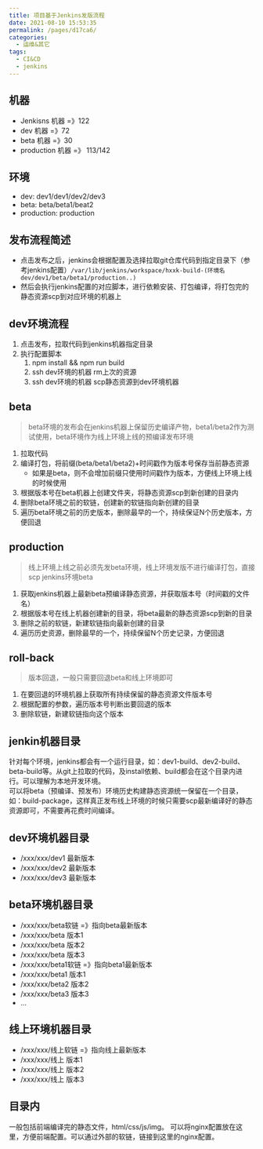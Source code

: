 ```yaml
---
title: 项目基于Jenkins发版流程
date: 2021-08-10 15:53:35
permalink: /pages/d17ca6/
categories:
  - 运维&其它
tags:
  - CI&CD
  - jenkins
---
```

## 机器
+ Jenkisns 机器 =》122
+ dev 机器 =》72
+ beta 机器 =》30
+ production 机器 =》 113/142
## 环境
+ dev: dev1/dev1/dev2/dev3
+ beta: beta/beta1/beat2
+ production: production

## 发布流程简述
+ 点击发布之后，jenkins会根据配置及选择拉取git仓库代码到指定目录下（参考jenkins配置）`/var/lib/jenkins/workspace/hxxk-build-(环境名dev/dev1/beta/beta1/production..)`
+ 然后会执行jenkins配置的对应脚本，进行依赖安装、打包编译，将打包完的静态资源scp到对应环境的机器上

## dev环境流程
1. 点击发布，拉取代码到jenkins机器指定目录
2. 执行配置脚本
   1. npm install && npm run build
   2. ssh dev环境的机器 rm上次的资源
   3. ssh dev环境的机器 scp静态资源到dev环境机器

## beta
> beta环境的发布会在jenkins机器上保留历史编译产物，beta1/beta2作为测试使用，beta环境作为线上环境上线的预编译发布环境
1. 拉取代码
2. 编译打包，将前缀(beta/beta1/beta2)+时间戳作为版本号保存当前静态资源
   + 如果是beta，则不会增加前缀只使用时间戳作为版本，方便线上环境上线的时候使用
3. 根据版本号在beta机器上创建文件夹，将静态资源scp到新创建的目录内
4. 删除beta环境之前的软链，创建新的软链指向新创建的目录
5. 遍历beta环境之前的历史版本，删除最早的一个，持续保证N个历史版本，方便回退

## production
> 线上环境上线之前必须先发beta环境，线上环境发版不进行编译打包，直接scp jenkins环境beta
1. 获取jenkins机器上最新beta预编译静态资源，并获取版本号（时间戳的文件名）
2. 根据版本号在线上机器创建新的目录，将beta最新的静态资源scp到新的目录
3. 删除之前的软链，新建软链指向最新创建的目录
4. 遍历历史资源，删除最早的一个，持续保留N个历史记录，方便回退

## roll-back
> 版本回退，一般只需要回退beta和线上环境即可
1. 在要回退的环境机器上获取所有持续保留的静态资源文件版本号
2. 根据配置的参数，遍历版本号判断出要回退的版本
3. 删除软链，新建软链指向这个版本

## jenkin机器目录
针对每个环境，jenkins都会有一个运行目录，如：dev1-build、dev2-build、beta-build等。从git上拉取的代码，及install依赖、build都会在这个目录内进行。可以理解为本地开发环境。  
可以将beta（预编译、预发布）环境历史构建静态资源统一保留在一个目录，如：build-package，这样真正发布线上环境的时候只需要scp最新编译好的静态资源即可，不需要再花费时间编译。
## dev环境机器目录
+ /xxx/xxx/dev1 最新版本
+ /xxx/xxx/dev2 最新版本
+ /xxx/xxx/dev3 最新版本
## beta环境机器目录
+ /xxx/xxx/beta软链 =》指向beta最新版本
+ /xxx/xxx/beta 版本1
+ /xxx/xxx/beta 版本2
+ /xxx/xxx/beta 版本3
+ /xxx/xxx/beta1软链 =》指向beta1最新版本
+ /xxx/xxx/beta1 版本1
+ /xxx/xxx/beta2 版本2
+ /xxx/xxx/beta3 版本3
+ ...

## 线上环境机器目录
+ /xxx/xxx/线上软链 =》指向线上最新版本
+ /xxx/xxx/线上 版本1
+ /xxx/xxx/线上 版本2
+ /xxx/xxx/线上 版本3

## 目录内
一般包括前端编译完的静态文件，html/css/js/img。 可以将nginx配置放在这里，方便前端配置。可以通过外部的软链，链接到这里的nginx配置。